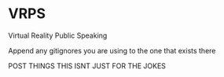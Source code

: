 # VRPS
Virtual Reality Public Speaking

Append any gitignores you are using to the one that exists there

POST THINGS THIS ISNT JUST FOR THE JOKES
